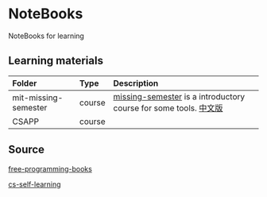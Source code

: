 # NoteBooks
NoteBooks for learning

## Learning materials

|Folder|Type|Description|
|:-|:-|:-|
|mit-missing-semester|course|[missing-semester](!https://missing.csail.mit.edu/) is a introductory course for some tools. [中文版](!https://missing-semester-cn.github.io/)|
|CSAPP|course||


## Source

[free-programming-books](https://github.com/EbookFoundation/free-programming-books)

[cs-self-learning](https://csdiy.wiki/)




